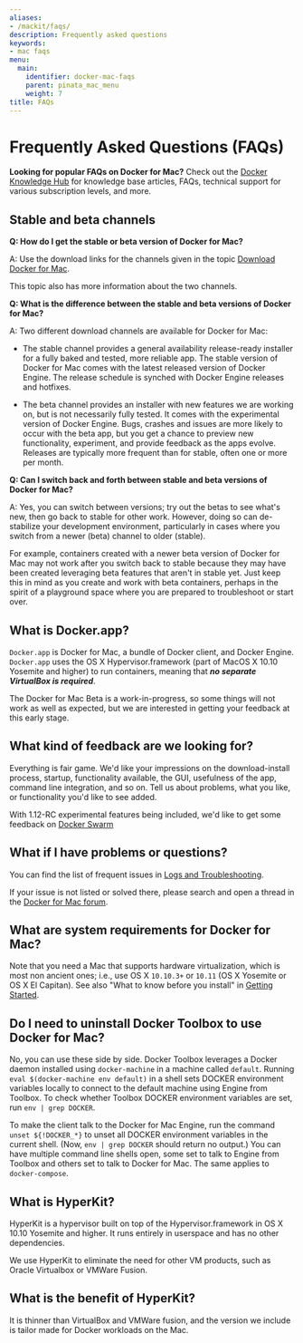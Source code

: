 ```yaml
---
aliases:
- /mackit/faqs/
description: Frequently asked questions
keywords:
- mac faqs
menu:
  main:
    identifier: docker-mac-faqs
    parent: pinata_mac_menu
    weight: 7
title: FAQs
---
```


#  Frequently Asked Questions (FAQs)

**Looking for popular FAQs on Docker for Mac?** Check out the [Docker Knowledge Hub](http://success.docker.com/) for knowledge base articles, FAQs, technical support for various subscription levels, and more.

## Stable and beta channels

**Q: How do I get the stable or beta version of Docker for Mac?**

A: Use the download links for the channels given in the topic [Download Docker for Mac](index.md#download-docker-for-mac).

This topic also has more information about the two channels.

**Q: What is the difference between the stable and beta versions of Docker for Mac?**

A: Two different download channels are available for Docker for Mac:

* The stable channel provides a general availability release-ready installer for a fully baked and tested, more reliable app. The stable version of Docker for Mac comes with the latest released version of Docker Engine. The release schedule is synched with Docker Engine releases and hotfixes.

* The beta channel provides an installer with new features we are working on, but is not necessarily fully tested. It comes with the experimental version of Docker Engine. Bugs, crashes and issues are more likely to occur with the beta app, but you get a chance to preview new functionality, experiment, and provide feedback as the apps evolve. Releases are typically more frequent than for stable, often one or more per month.


**Q: Can I switch back and forth between stable and beta versions of Docker for Mac?**

A: Yes, you can switch between versions; try out the betas to see what's new, then go back to stable for other work. However, doing so can de-stabilize your development environment, particularly in cases where you switch from a newer (beta) channel to older (stable).

For example, containers created with a newer beta version of Docker for Mac may not work after you switch back to stable because they may have been created leveraging beta features that aren't in stable yet. Just keep this in mind as you create and work with beta containers, perhaps in the spirit of a playground space where you are prepared to troubleshoot or start over.

## What is Docker.app?

`Docker.app` is Docker for Mac, a bundle of Docker client, and Docker
Engine. `Docker.app` uses the OS X
Hypervisor.framework (part of MacOS X 10.10 Yosemite and higher)
to run containers, meaning that _**no separate VirtualBox is required**_.

The Docker for Mac Beta is a work-in-progress, so some things will not work as well as expected, but we are interested in getting your feedback at this early stage.

## What kind of feedback are we looking for?

Everything is fair game. We'd like your impressions on the download-install process, startup, functionality available, the GUI, usefulness of the app,
command line integration, and so on. Tell us about problems, what you like, or functionality you'd like to see added.

With 1.12-RC experimental features being included, we'd like to get some feedback on [Docker Swarm](https://docs.docker.com/engine/swarm/)

## What if I have problems or questions?

You can find the list of frequent issues in
[Logs and Troubleshooting](troubleshoot.md).

If your issue is not listed or solved there, please search and open a thread in the [Docker for Mac forum](https://forums.docker.com/c/docker-for-mac).

## What are system requirements for Docker for Mac?

Note that you need a Mac that supports hardware virtualization, which is most non ancient ones; i.e., use OS X `10.10.3+` or `10.11` (OS X Yosemite or OS X El Capitan). See also "What to know before you install" in [Getting Started](index.md).

<a name="faq-toolbox"></a>
## Do I need to uninstall Docker Toolbox to use Docker for Mac?

No, you can use these side by side. Docker Toolbox leverages a Docker daemon installed using `docker-machine` in a machine called `default`. Running `eval $(docker-machine env default)` in a shell sets DOCKER environment variables locally to connect to the default machine using Engine from Toolbox. To check whether Toolbox DOCKER environment variables are set, run `env | grep DOCKER`.

To make the client talk to the Docker for Mac Engine, run the command `unset ${!DOCKER_*}` to unset all DOCKER environment variables in the current shell. (Now, `env | grep DOCKER` should return no output.) You can have multiple command line shells open, some set to talk to Engine from Toolbox and others set to talk to Docker for Mac. The same applies to `docker-compose`.

## What is HyperKit?

HyperKit is a hypervisor built on top of the Hypervisor.framework in OS X 10.10 Yosemite and higher. It runs entirely in userspace and has no other dependencies.

We use HyperKit to eliminate the need for other VM products, such as Oracle Virtualbox or VMWare Fusion.

## What is the benefit of HyperKit?

It is thinner than VirtualBox and VMWare fusion, and the version we include is tailor made for Docker workloads on the Mac.

<p style="margin-bottom:300px">&nbsp;</p>
